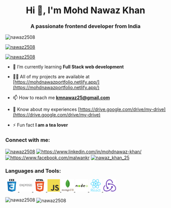 <h1 align="center">Hi 👋, I'm Mohd Nawaz Khan</h1>
<h3 align="center">A passionate frontend developer from India</h3>

<p align="left"> <img src="https://komarev.com/ghpvc/?username=nawaz2508&label=Profile%20views&color=0e75b6&style=flat" alt="nawaz2508" /> </p>

<p align="left"> <a href="https://github.com/ryo-ma/github-profile-trophy"><img src="https://github-profile-trophy.vercel.app/?username=nawaz2508" alt="nawaz2508" /></a> </p>

<p align="left"> <a href="https://twitter.com/nawaz2508" target="blank"><img src="https://img.shields.io/twitter/follow/nawaz2508?logo=twitter&style=for-the-badge" alt="nawaz2508" /></a> </p>

- 🌱 I’m currently learning **Full Stack web development**

- 👨‍💻 All of my projects are available at [https://mohdnawazportfolio.netlify.app/](https://mohdnawazportfolio.netlify.app/)

- 📫 How to reach me **kmnawaz25@gmail.com**

- 📄 Know about my experiences [https://drive.google.com/drive/my-drive](https://drive.google.com/drive/my-drive)

- ⚡ Fun fact **I am a tea lover**

<h3 align="left">Connect with me:</h3>
<p align="left">
<a href="https://twitter.com/nawaz2508" target="blank"><img align="center" src="https://raw.githubusercontent.com/rahuldkjain/github-profile-readme-generator/master/src/images/icons/Social/twitter.svg" alt="nawaz2508" height="30" width="40" /></a>
<a href="https://linkedin.com/in/https://www.linkedin.com/in/mohdnawaz-khan/" target="blank"><img align="center" src="https://raw.githubusercontent.com/rahuldkjain/github-profile-readme-generator/master/src/images/icons/Social/linked-in-alt.svg" alt="https://www.linkedin.com/in/mohdnawaz-khan/" height="30" width="40" /></a>
<a href="https://fb.com/https://www.facebook.com/malwankr" target="blank"><img align="center" src="https://raw.githubusercontent.com/rahuldkjain/github-profile-readme-generator/master/src/images/icons/Social/facebook.svg" alt="https://www.facebook.com/malwankr" height="30" width="40" /></a>
<a href="https://instagram.com/nawaz_khan_25" target="blank"><img align="center" src="https://raw.githubusercontent.com/rahuldkjain/github-profile-readme-generator/master/src/images/icons/Social/instagram.svg" alt="nawaz_khan_25" height="30" width="40" /></a>
</p>

<h3 align="left">Languages and Tools:</h3>
<p align="left"> <a href="https://www.w3schools.com/css/" target="_blank" rel="noreferrer"> <img src="https://raw.githubusercontent.com/devicons/devicon/master/icons/css3/css3-original-wordmark.svg" alt="css3" width="40" height="40"/> </a> <a href="https://expressjs.com" target="_blank" rel="noreferrer"> <img src="https://raw.githubusercontent.com/devicons/devicon/master/icons/express/express-original-wordmark.svg" alt="express" width="40" height="40"/> </a> <a href="https://www.w3.org/html/" target="_blank" rel="noreferrer"> <img src="https://raw.githubusercontent.com/devicons/devicon/master/icons/html5/html5-original-wordmark.svg" alt="html5" width="40" height="40"/> </a> <a href="https://developer.mozilla.org/en-US/docs/Web/JavaScript" target="_blank" rel="noreferrer"> <img src="https://raw.githubusercontent.com/devicons/devicon/master/icons/javascript/javascript-original.svg" alt="javascript" width="40" height="40"/> </a> <a href="https://www.mongodb.com/" target="_blank" rel="noreferrer"> <img src="https://raw.githubusercontent.com/devicons/devicon/master/icons/mongodb/mongodb-original-wordmark.svg" alt="mongodb" width="40" height="40"/> </a> <a href="https://nodejs.org" target="_blank" rel="noreferrer"> <img src="https://raw.githubusercontent.com/devicons/devicon/master/icons/nodejs/nodejs-original-wordmark.svg" alt="nodejs" width="40" height="40"/> </a> <a href="https://reactjs.org/" target="_blank" rel="noreferrer"> <img src="https://raw.githubusercontent.com/devicons/devicon/master/icons/react/react-original-wordmark.svg" alt="react" width="40" height="40"/> </a> <a href="https://redux.js.org" target="_blank" rel="noreferrer"> <img src="https://raw.githubusercontent.com/devicons/devicon/master/icons/redux/redux-original.svg" alt="redux" width="40" height="40"/> </a> </p>

<p><img align="left" src="https://github-readme-stats.vercel.app/api/top-langs?username=nawaz2508&show_icons=true&locale=en&layout=compact" alt="nawaz2508" /></p>

<p>&nbsp;<img align="center" src="https://github-readme-stats.vercel.app/api?username=nawaz2508&show_icons=true&locale=en" alt="nawaz2508" /></p>
